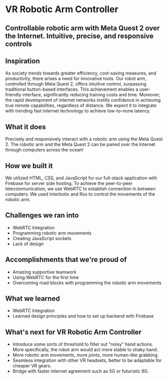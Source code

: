 # VR Robotic Arm Controller

## Controllable robotic arm with Meta Quest 2 over the Internet. Intuitive, precise, and responsive controls

## Inspiration
As society trends towards greater efficiency, cost-saving measures, and productivity, there arises a need for innovative tools. Our robot arm, controlled through Meta Quest 2, offers intuitive control, surpassing traditional button-based interfaces. This achievement enables a user-friendly interface, significantly reducing training costs and time. Moreover, the rapid development of internet networks instills confidence in achieving true remote capabilities, regardless of distance. We expect it to integrate with trending fast internet technology to achieve low-to-none latency.

## What it does
Precisely and responsively interact with a robotic arm using the Meta Quest 2. The robotic arm and the Meta Quest 2 can be paired over the Internet through computers across the ocean!

## How we built it
We utilized HTML, CSS, and JavaScript for our full-stack application with Firebase for server side hosting. To achieve the peer-to-peer telecommunication, we use WebRTC to establish connection in between computers. We used Interbotix and Ros to control the movements of the robotic arm.

## Challenges we ran into
- WebRTC Integration
- Programming robotic arm movements
- Creating JavaScript sockets
- Lack of design

## Accomplishments that we're proud of
- Amazing supportive teamwork
- Using WebRTC for the first time
- Overcoming road blocks with programming the robotic arm movements

## What we learned
- WebRTC Integration
- Learned design principles and how to set up backend with Firebase

## What's next for VR Robotic Arm Controller
- Introduce some sorts of threshold to filter out "noisy" hand actions. More specifically, the robot arm would act more stable to shaky hand.
- More robotic arm movements, more joints, more human-like grabbing.
- Seamless integration with other VR headsets, better to be adaptable for cheaper VR gears.
- Bridge with faster internet agreement such as 5G or futuristic 6G.

